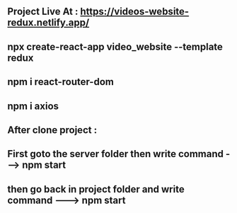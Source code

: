 ## Project Live At : https://videos-website-redux.netlify.app/

## npx create-react-app video_website --template redux

## npm i react-router-dom

## npm i axios

## After clone project :

## First goto the server folder then write command ---> npm start

## then go back in project folder and write command ---> npm start
